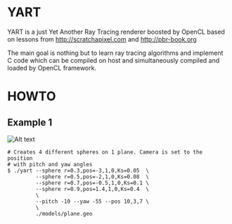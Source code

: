 # YART
YART is a just Yet Another Ray Tracing renderer boosted by OpenCL
based on lessons from http://scratchapixel.com and http://pbr-book.org

The main goal is nothing but to learn ray tracing algorithms and implement
C code which can be compiled on host and simultaneously compiled and loaded
by OpenCL framework.

# HOWTO

## Example 1

![Alt text](https://i.imgur.com/NAM2ZMnl.png)

```
# Creates 4 different spheres on 1 plane. Camera is set to the position
# with pitch and yaw angles
$ ./yart --sphere r=0.3,pos=-3,1,0,Ks=0.05  \
         --sphere r=0.5,pos=-2,1,0,Ks=0.08  \
		 --sphere r=0.7,pos=-0.5,1,0,Ks=0.1 \
		 --sphere r=0.9,pos=1.4,1,0,Ks=0.4  \
		 \
		 --pitch -10 --yaw -55 --pos 10,3,7 \
		 \
		 ./models/plane.geo
```
